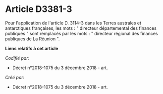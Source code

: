 # Article D3381-3

Pour l'application de l'article D. 3114-3 dans les Terres australes et antarctiques françaises, les mots : " directeur
départemental des finances publiques " sont remplacés par les mots : " directeur régional des finances publiques de La
Réunion ".

**Liens relatifs à cet article**

_Codifié par_:

  - Décret n°2018-1075 du 3 décembre 2018 - art.

_Créé par_:

  - Décret n°2018-1075 du 3 décembre 2018 - art.
